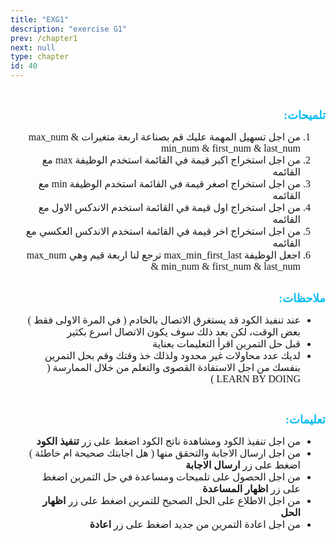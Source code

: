 ```yaml
---
title: "EXG1"
description: "exercise G1" 
prev: /chapter1
next: null
type: chapter
id: 40
---
```



<codeblock id="G1">
  
<div dir="RTL">   
  
<br>

<p line-height:1.5">
<strong>
<font size="4" color="#09bef3" face="cairo">
تلميحات:
</font>
</strong>
</p>

<ol line-height:1.5">
<font size="3.5" face="cairo">
<li>
من اجل تسهيل المهمة عليك قم بصناعة اربعة متغيرات max_num & min_num & first_num & last_num  
</li>
  
<li>
من اجل استخراج اكبر قيمة في القائمة استخدم الوظيفة max مع القائمه
</li>

<li>
من اجل استخراج اصغر قيمة في القائمة استخدم الوظيفة min مع القائمه
</li>

<li>
من اجل استخراج اول قيمة في القائمة استخدم الاندكس الاول مع القائمه
</li>
  
<li>
من اجل استخراج اخر قيمة في القائمة استخدم الاندكس العكسي مع القائمه
</li>
  
<li>
اجعل الوظيفة max_min_first_last ترجع لنا اربعة قيم وهي max_num & min_num & first_num & last_num  
</li> 
</font>
</ol> 


<br>
                             
<strong>
<font size="4" color="#09bef3" face="cairo">
ملاحظات:
</font>
</strong>
</p>

<ul line-height:1.5">
<font size="3.5" face="cairo">
<li>
عند تنفيذ الكود قد يستغرق الاتصال بالخادم ( في المرة الاولى فقط ) بعض الوقت، لكن بعد ذلك سوف يكون الاتصال اسرع بكثير
</li>
  
<li>
قبل حل التمرين اقرأ التعليمات بعناية
</li>

<li>
لديك عدد محاولات غير محدود ولذلك خذ وقتك وقم بحل التمرين بنفسك من اجل الاستفادة القصوى والتعلم من خلال الممارسة ( LEARN BY DOING )
</li>

</font>
</ul> 


<br>
<p line-height:1.5">
<strong>
<font size="4" color="#09bef3" face="cairo">
تعليمات:
</font>
</strong>
</p>

<ul line-height:1.5">
<font size="3.5" face="cairo">
<li>
من اجل تنفيذ الكود ومشاهدة ناتج الكود اضغط على زر <strong>تنفيذ الكود</strong>
</li>
  
<li>
من اجل ارسال الاجابة والتحقق منها ( هل اجابتك صحيحة ام خاطئة ) اضغط على زر <strong>ارسال الاجابة</strong>
</li>  
  
<li>
من اجل الحصول على تلميحات ومساعدة في حل التمرين اضغط على زر <strong>اظهار المساعدة</strong> 
</li>

<li>
من اجل الاطلاع على الحل الصحيح للتمرين اضغط على زر <strong>اظهار الحل</strong>
</li>

<li>
من اجل اعادة التمرين من جديد اضغط على زر <strong>اعادة</strong>
</li>

</font>
</ul> 


</div>

</codeblock>

